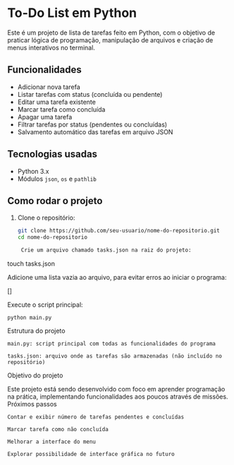 # To-Do List em Python

Este é um projeto de lista de tarefas feito em Python, com o objetivo de praticar lógica de programação, manipulação de arquivos e criação de menus interativos no terminal.

## Funcionalidades

- Adicionar nova tarefa
- Listar tarefas com status (concluída ou pendente)
- Editar uma tarefa existente
- Marcar tarefa como concluída
- Apagar uma tarefa
- Filtrar tarefas por status (pendentes ou concluídas)
- Salvamento automático das tarefas em arquivo JSON

## Tecnologias usadas

- Python 3.x
- Módulos `json`, `os` e `pathlib`

## Como rodar o projeto

1. Clone o repositório:

   ```bash
   git clone https://github.com/seu-usuario/nome-do-repositorio.git
   cd nome-do-repositorio

    Crie um arquivo chamado tasks.json na raiz do projeto:

touch tasks.json

Adicione uma lista vazia ao arquivo, para evitar erros ao iniciar o programa:

[]

Execute o script principal:

    python main.py

Estrutura do projeto

    main.py: script principal com todas as funcionalidades do programa

    tasks.json: arquivo onde as tarefas são armazenadas (não incluído no repositório)

Objetivo do projeto

Este projeto está sendo desenvolvido com foco em aprender programação na prática, implementando funcionalidades aos poucos através de missões.
Próximos passos

    Contar e exibir número de tarefas pendentes e concluídas

    Marcar tarefa como não concluída

    Melhorar a interface do menu

    Explorar possibilidade de interface gráfica no futuro